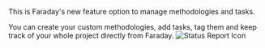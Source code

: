 This is Faraday's new feature option to manage methodologies and tasks.

You can create your custom methodologies, add tasks, tag them and keep track of your whole project directly from Faraday.
![Status Report Icon](https://raw.github.com/wiki/infobyte/faraday/images/faraday_tasks.png) 
